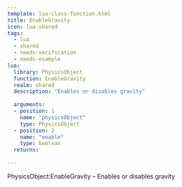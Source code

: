 ```yaml
---
template: lua-class-function.html
title: EnableGravity
icon: lua-shared
tags:
  - lua
  - shared
  - needs-verification
  - needs-example
lua:
  library: PhysicsObject
  function: EnableGravity
  realm: shared
  description: "Enables or disables gravity"
  
  arguments:
  - position: 1
    name: "physicsObject"
    type: PhysicsObject
  - position: 2
    name: "enable"
    type: boolean
  returns:
    
---
```


<div class="lua__search__keywords">
PhysicsObject:EnableGravity &#x2013; Enables or disables gravity
</div>
